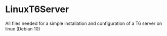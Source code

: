# LinuxT6Server
All files needed for a simple installation and configuration of a T6 server on linux (Debian 10)
